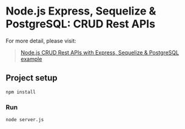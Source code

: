 # Node.js Express, Sequelize & PostgreSQL: CRUD Rest APIs

For more detail, please visit:
> [Node.js CRUD Rest APIs with Express, Sequelize & PostgreSQL example](https://bezkoder.com/node-express-sequelize-postgresql/)

## Project setup
```
npm install
```

### Run
```
node server.js
```
